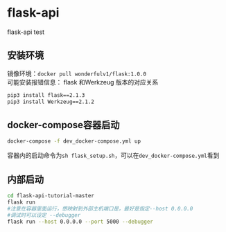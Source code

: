 # flask-api
flask-api test


## 安装环境
镜像环境：`docker pull wonderfulv1/flask:1.0.0`  
可能安装报错信息： flask 和Werkzeug 版本的对应关系
```bash
pip3 install flask==2.1.3  
pip3 install Werkzeug==2.1.2  
```

## docker-compose容器启动
```bash
docker-compose -f dev_docker-compose.yml up
```
容器内的启动命令为`sh flask_setup.sh`，可以在`dev_docker-compose.yml`看到

## 内部启动
```bash
cd flask-api-tutorial-master
flask run
#注意在容器里面运行，想映射到外部主机端口是，最好是指定--host 0.0.0.0 
#调试时可以设定 --debugger
flask run --host 0.0.0.0 --port 5000 --debugger
```

